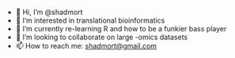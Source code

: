 - 👋 Hi, I’m @shadmort
- 👀 I’m interested in translational bioinformatics
- 🌱 I’m currently re-learning R and how to be a funkier bass player
- 💞️ I’m looking to collaborate on large -omics datasets
- 📫 How to reach me: shadmort@gmail.com

<!---
shadmort/shadmort is a ✨ special ✨ repository because its `README.md` (this file) appears on your GitHub profile.
You can click the Preview link to take a look at your changes.
--->
